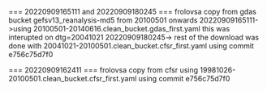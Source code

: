 === 20220909165111 and 20220909180245 ===
frolovsa copy from gdas bucket gefsv13_reanalysis-md5 from 20100501 onwards 
20220909165111->using 20100501-20140616.clean_bucket.gdas_first.yaml this was interupted on dtg=20041021
20220909180245-> rest of the download was done with 20041021-20100501.clean_bucket.cfsr_first.yaml
using commit e756c75d7f0

=== 20220909162411 ===
frolovsa copy from cfsr using 19981026-20100501.clean_bucket.cfsr_first.yaml
using commit e756c75d7f0

